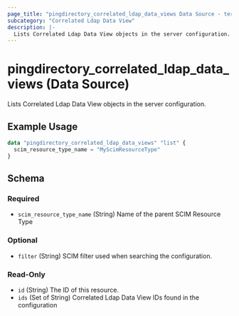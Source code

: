 ```yaml
---
page_title: "pingdirectory_correlated_ldap_data_views Data Source - terraform-provider-pingdirectory"
subcategory: "Correlated Ldap Data View"
description: |-
  Lists Correlated Ldap Data View objects in the server configuration.
---
```


# pingdirectory_correlated_ldap_data_views (Data Source)

Lists Correlated Ldap Data View objects in the server configuration.

## Example Usage

```terraform
data "pingdirectory_correlated_ldap_data_views" "list" {
  scim_resource_type_name = "MyScimResourceType"
}
```

<!-- schema generated by tfplugindocs -->
## Schema

### Required

- `scim_resource_type_name` (String) Name of the parent SCIM Resource Type

### Optional

- `filter` (String) SCIM filter used when searching the configuration.

### Read-Only

- `id` (String) The ID of this resource.
- `ids` (Set of String) Correlated Ldap Data View IDs found in the configuration

